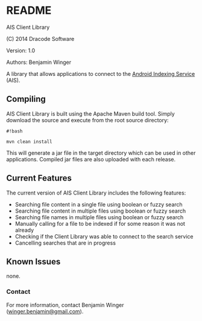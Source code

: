 # README #

AIS Client Library

(C) 2014 Dracode Software

Version: 1.0

Authors: Benjamin Winger

A library that allows applications to connect to the [Android Indexing Service](https://github.com/dracode/Android-Indexing-Service) (AIS).

## Compiling ##
AIS Client Library is built using the Apache Maven build tool. Simply download the source and execute from the root source directory:

```
#!bash

mvn clean install
```
This will generate a jar file in the target directory which can be used in other applications.
Compiled jar files are also uploaded with each release.

## Current Features ##
The current version of AIS Client Library includes the following features:

* Searching file content in a single file using boolean or fuzzy search
* Searching file content in multiple files using boolean or fuzzy search
* Searching file names in multiple files using boolean or fuzzy search
* Manually calling for a file to be indexed if for some reason it was not already
* Checking if the Client Library was able to connect to the search service
* Cancelling searches that are in progress

## Known Issues ##
none.

### Contact ###
For more information, contact Benjamin Winger (winger.benjamin@gmail.com).

